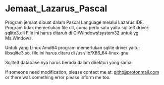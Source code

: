 # Jemaat_Lazarus_Pascal

Program jemaat dibuat dalam Pascal Language melalui Lazarus IDE.
Program tidak memerlukan file dll, cuma perlu satu yaitu sqlite3 driver:
sqlite3.dll
File ini harus ditaruh di C:\Windows\system32 untuk yg Ms.Windows.

Untuk yang Linux Amd64 program memerlukan sqlite driver yaitu:
libsqlite3.so, file ini harus ditaru di /usr/lib/X86_64-linux-gnu

Sqlite3 database nya harus berada dalam direktori yang sama.

If someone need modification, please contact me at: pjtht@protonmail.com
or there was something error please inform me too.
